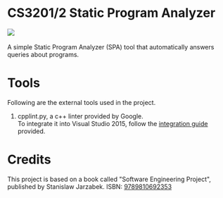 # CS3201/2 Static Program Analyzer
<img src="https://pixelducky.visualstudio.com/_apis/public/build/definitions/ad5520df-7de2-4e1b-a5af-1f7f898dc7d0/1/badge"><br><br>
A simple Static Program Analyzer (SPA) tool that automatically answers queries about programs.

# Tools
Following are the external tools used in the project.

1. cpplint.py, a c++ linter provided by Google.  
   To integrate it into Visual Studio 2015, follow the [integration guide](https://drive.google.com/open?id=0B_vyphQBuOZaVjlUTWpLRkFXSmc) provided.
   
# Credits

This project is based on a book called "Software Engineering Project", published by Stanislaw Jarzabek. ISBN: [9789810692353](http://www.worldcat.org/title/software-engineering-project/oclc/825078819)
